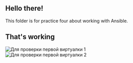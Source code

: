 ﻿## Hello there!

This folder is for practice four about working with Ansible.

## That's working

![Для проверки первой виртуалки 1](https://sun9-4.userapi.com/impg/Pc6qlj6csEwrq7V5cZMqdFgxO3Ix9RUXHKCqOw/TsvZpUksHKE.jpg?size=963x128&quality=96&sign=63dda5d5b3e95aafaaa2f33a1869b4cd&type=album)
![Для проверки первой виртуалки 2](https://sun9-55.userapi.com/impg/6Pzi6ElX68WvYAiquam6f2xrXD-lyzpx2ltF7g/hAH6oiSiYAc.jpg?size=972x130&quality=96&sign=5bd3650b15fdf0c090fb548a4e0e2d3e&type=album)

